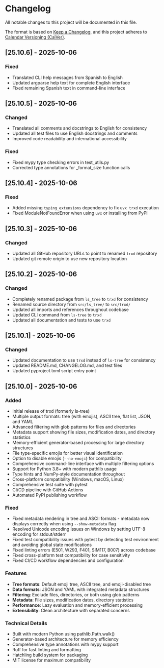 # Changelog

All notable changes to this project will be documented in this file.

The format is based on [Keep a Changelog](https://keepachangelog.com/en/1.0.0/),
and this project adheres to [Calendar Versioning (CalVer)](https://calver.org/).

## [25.10.6] - 2025-10-06

### Fixed

- Translated CLI help messages from Spanish to English
- Updated argparse help text for complete English interface
- Fixed remaining Spanish text in command-line interface

## [25.10.5] - 2025-10-06

### Changed

- Translated all comments and docstrings to English for consistency
- Updated all test files to use English docstrings and comments
- Improved code readability and international accessibility

### Fixed

- Fixed mypy type checking errors in test_utils.py
- Corrected type annotations for _format_size function calls

## [25.10.4] - 2025-10-06

### Fixed

- Added missing `typing_extensions` dependency to fix `uvx trxd` execution
- Fixed ModuleNotFoundError when using `uvx` or installing from PyPI

## [25.10.3] - 2025-10-06

### Changed

- Updated all GitHub repository URLs to point to renamed `trxd` repository
- Updated git remote origin to use new repository location

## [25.10.2] - 2025-10-06

### Changed

- Completely renamed package from `ls_tree` to `trxd` for consistency
- Renamed source directory from `src/ls_tree/` to `src/trxd/`
- Updated all imports and references throughout codebase
- Updated CLI command from `ls-tree` to `trxd`
- Updated all documentation and tests to use `trxd`

## [25.10.1] - 2025-10-06

### Changed

- Updated documentation to use `trxd` instead of `ls-tree` for consistency
- Updated README.md, CHANGELOG.md, and test files
- Updated pyproject.toml script entry point

## [25.10.0] - 2025-10-06

### Added

- Initial release of trxd (formerly ls-tree)
- Multiple output formats: tree (with emojis), ASCII tree, flat list, JSON, and YAML
- Advanced filtering with glob patterns for files and directories
- Metadata support showing file sizes, modification dates, and directory statistics
- Memory-efficient generator-based processing for large directory structures
- File type-specific emojis for better visual identification
- Option to disable emojis (`--no-emoji`) for compatibility
- Comprehensive command-line interface with multiple filtering options
- Support for Python 3.8+ with modern pathlib usage
- Type hints and NumPy-style documentation throughout
- Cross-platform compatibility (Windows, macOS, Linux)
- Comprehensive test suite with pytest
- CI/CD pipeline with GitHub Actions
- Automated PyPI publishing workflow

### Fixed

- Fixed metadata rendering in tree and ASCII formats - metadata now displays correctly when using `--show-metadata` flag
- Resolved Unicode encoding issues on Windows by setting UTF-8 encoding for stdout/stderr
- Fixed test compatibility issues with pytest by detecting test environment and avoiding global state modifications
- Fixed linting errors (E501, W293, F401, SIM117, B007) across codebase
- Fixed cross-platform test compatibility for case sensitivity
- Fixed CI/CD workflow dependencies and configuration

### Features

- **Tree formats**: Default emoji tree, ASCII tree, and emoji-disabled tree
- **Data formats**: JSON and YAML with integrated metadata structures
- **Filtering**: Exclude files, directories, or both using glob patterns
- **Metadata**: File sizes, modification dates, directory statistics
- **Performance**: Lazy evaluation and memory-efficient processing
- **Extensibility**: Clean architecture with separated concerns

### Technical Details

- Built with modern Python using pathlib.Path.walk()
- Generator-based architecture for memory efficiency
- Comprehensive type annotations with mypy support
- Ruff for fast linting and formatting
- Hatchling build system for packaging
- MIT license for maximum compatibility
